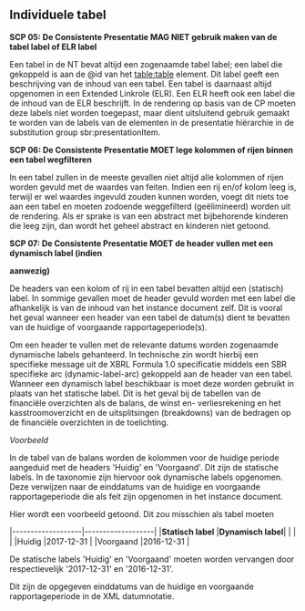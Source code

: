## Individuele tabel
**SCP 05: De Consistente Presentatie MAG NIET gebruik maken van de tabel label of ELR label**

Een tabel in de NT bevat altijd een zogenaamde tabel label; een label die gekoppeld is aan de @id van het <table:table> element. Dit label geeft een beschrijving van de inhoud van een tabel. Een tabel is daarnaast altijd opgenomen in een Extended Linkrole (ELR). Een ELR heeft ook een label die de inhoud van de ELR beschrijft. In de rendering op basis van de CP moeten deze labels niet worden toegepast, maar dient uitsluitend gebruik gemaakt te worden van de labels van de elementen in de presentatie hiërarchie in de substitution group sbr:presentationItem.

**SCP 06: De Consistente Presentatie MOET lege kolommen of rijen binnen een tabel wegfilteren**

In een tabel zullen in de meeste gevallen niet altijd alle kolommen of rijen worden gevuld met de waardes van feiten. Indien een rij en/of kolom leeg is, terwijl er wel waardes ingevuld zouden kunnen worden, voegt dit niets toe aan een tabel en moeten zodoende weggefilterd (geëlimineerd) worden uit de rendering. Als er sprake is van een abstract met bijbehorende kinderen die leeg zijn, dan wordt het geheel abstract en kinderen niet getoond.

**SCP 07: De Consistente Presentatie MOET de header vullen met een dynamisch label (indien**

**aanwezig)**

De headers van een kolom of rij in een tabel bevatten altijd een (statisch) label. In sommige gevallen moet de header gevuld worden met een label die afhankelijk is van de inhoud van het instance document zelf. Dit is vooral het geval wanneer een header van een tabel de datum(s) dient te bevatten van de huidige of voorgaande rapportageperiode(s).

Om een header te vullen met de relevante datums worden zogenaamde dynamische labels gehanteerd. In technische zin wordt hierbij een specifieke message uit de XBRL Formula 1.0 specificatie middels een SBR specifieke arc (dynamic-label-arc) gekoppeld aan de header van een tabel. Wanneer een dynamisch label beschikbaar is moet deze worden gebruikt in plaats van het statische label. Dit is het geval bij de tabellen van de financiële overzichten als de balans, de winst en- verliesrekening en het kasstroomoverzicht en de uitsplitsingen (breakdowns) van de bedragen op de financiële overzichten in de toelichting.

_Voorbeeld_

In de tabel van de balans worden de kolommen voor de huidige periode aangeduid met de headers 'Huidig' en 'Voorgaand'. Dit zijn de statische labels. In de taxonomie zijn hiervoor ook dynamische labels opgenomen. Deze verwijzen naar de einddatums van de huidige en voorgaande rapportageperiode die als feit zijn opgenomen in het instance document.

<aside class="note">
Hier wordt een voorbeeld getoond. Dit zou misschien als tabel moeten
</aside>

|-------------------|-------------------|
|**Statisch label** |**Dynamisch label**|
|                   |                   |
|Huidig             |2017-12-31         |
|Voorgaand          |2016-12-31         |

De statische labels 'Huidig' en 'Voorgaand' moeten worden vervangen door respectievelijk '2017-12-31' en '2016-12-31'.

Dit zijn de opgegeven einddatums van de huidige en voorgaande rapportageperiode in de XML datumnotatie.
